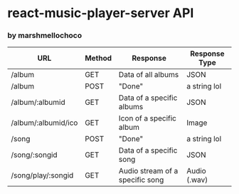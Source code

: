 # react-music-player-server API
### by marshmellochoco

<table>
    <thead>
        <tr>
            <th>URL</th>
            <th>Method</th>
            <th>Response</th>
            <th>Response Type</th>
        </tr>
    </thead>
    <tbody>
        <tr>
            <td>/album</td>
            <td>GET</td>
            <td>Data of all albums</td>
            <td>JSON</td>
        </tr>
        <tr>
            <td>/album</td>
            <td>POST</td>
            <td>"Done"</td>
            <td>a string lol</td>
        </tr>
        <tr>
            <td>/album/:albumid</td>
            <td>GET</td>
            <td>Data of a specific albums</td>
            <td>JSON</td>
        </tr>
        <tr>
            <td>/album/:albumid/ico</td>
            <td>GET</td>
            <td>Icon of a specific album</td>
            <td>Image</td>
        </tr>
        <tr>
            <td>/song</td>
            <td>POST</td>
            <td>"Done"</td>
            <td>a string lol</td>
        </tr>
        <tr>
            <td>/song/:songid</td>
            <td>GET</td>
            <td>Data of a specific song</td>
            <td>JSON</td>
        </tr>
        <tr>
            <td>/song/play/:songid</td>
            <td>GET</td>
            <td>Audio stream of a specific song</td>
            <td>Audio (.wav)</td>
        </tr>
    </tbody>
</table>
